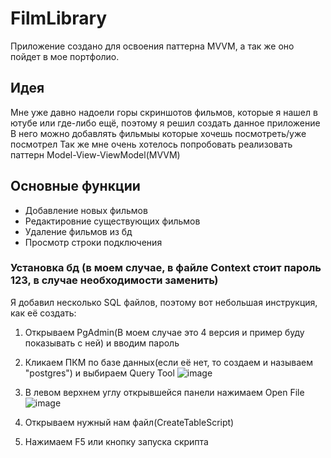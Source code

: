 # FilmLibrary
Приложение создано для освоения паттерна MVVM, а так же оно пойдет в мое портфолио.

## Идея
Мне уже давно надоели горы скриншотов фильмов, которые я нашел в ютубе или где-либо ещё, поэтому я решил создать данное приложение
В него можно добавлять фильмыы которые хочешь посмотреть/уже посмотрел
Так же мне очень хотелось попробовать реализовать паттерн Model-View-ViewModel(MVVM)


## Основные функции
<ul>
<li>Добавление новых фильмов</li>
<li>Редактировние существующих фильмов</li>
<li>Удаление фильмов из бд</li>
<li>Просмотр строки подключения</li>
</ul>

### Установка бд (в моем случае, в файле Context стоит пароль 123, в случае необходимости заменить)
Я добавил несколько SQL файлов, поэтому вот небольшая инструкция, как её создать:
1. Открываем PgAdmin(В моем случае это 4 версия и пример буду показывать с ней) и вводим пароль
2. Кликаем ПКМ по базе данных(если её нет, то создаем и называем "postgres") и выбираем Query Tool
![image](https://user-images.githubusercontent.com/91030077/227734533-e4f6a5c1-2254-4ff0-894e-926b6169c8bc.png)
3. В левом верхнем углу открывшейся панели нажимаем Open File
![image](https://user-images.githubusercontent.com/91030077/227734982-f9fe090d-8cfe-4c14-8c87-1c44b5dc55c1.png)

4. Открываем нужный нам файл(CreateTableScript) 
5. Нажимаем F5 или кнопку запуска скрипта

